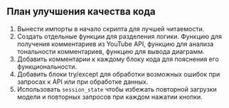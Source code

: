 
## План улучшения качества кода
1) Вынести импорты в начало скрипта для лучшей читаемости.
2) Создать отдельные функции для разделения логики. Функцию для получения комментариев из YouTube API, функцию для анализа тональности комментариев, функцию для вывода диаграмм. 
3) Добавить комментарии к каждому блоку кода для пояснения его функциональности.
4) Добавить блоки try/except для обработки возможных ошибок при запросах к API или при обработке данных.
5) Использовать `session_state` чтобы избежать повторной загрузки модели и повторных запросов при каждом нажатии кнопки.
